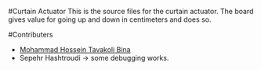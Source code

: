 #Curtain Actuator
This is the source files for the curtain actuator. The board gives value for going up and down in centimeters and does so.

#Contributers
* [Mohammad Hossein Tavakoli Bina](https://github.com/mhtb32)
* Sepehr Hashtroudi -> some debugging works.
